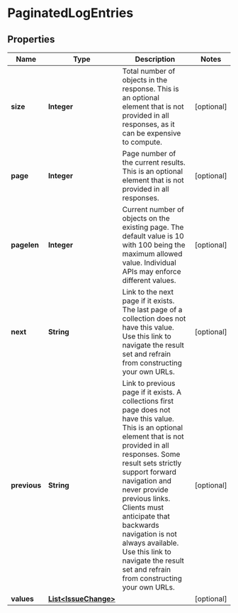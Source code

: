 # PaginatedLogEntries

## Properties
Name | Type | Description | Notes
------------ | ------------- | ------------- | -------------
**size** | **Integer** | Total number of objects in the response. This is an optional element that is not provided in all responses, as it can be expensive to compute. |  [optional]
**page** | **Integer** | Page number of the current results. This is an optional element that is not provided in all responses. |  [optional]
**pagelen** | **Integer** | Current number of objects on the existing page. The default value is 10 with 100 being the maximum allowed value. Individual APIs may enforce different values. |  [optional]
**next** | **String** | Link to the next page if it exists. The last page of a collection does not have this value. Use this link to navigate the result set and refrain from constructing your own URLs. |  [optional]
**previous** | **String** | Link to previous page if it exists. A collections first page does not have this value. This is an optional element that is not provided in all responses. Some result sets strictly support forward navigation and never provide previous links. Clients must anticipate that backwards navigation is not always available. Use this link to navigate the result set and refrain from constructing your own URLs. |  [optional]
**values** | [**List&lt;IssueChange&gt;**](IssueChange.md) |  |  [optional]
